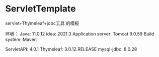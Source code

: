 # ServletTemplate
servlet+Thymeleaf+jdbc工具 的模板

环境：
Java: 11.0.12
idea: 2021.3
Application server: Tomcat 9.0.59
Build system: Maven

ServletAPI: 4.0.1
Thymeleaf: 3.0.12.RELEASE
mysql-jdbc: 8.0.28
